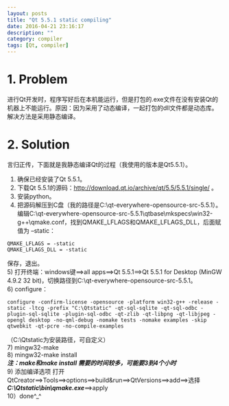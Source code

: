 ```yaml
---
layout: posts
title: "Qt 5.5.1 static compiling"
date: 2016-04-21 23:16:17
description: ""
category: compiler
tags: [Qt, compiler]
---
```


# 1. Problem  

进行Qt开发时，程序写好后在本机能运行，但是打包的.exe文件在没有安装Qt的机器上不能运行。原因：因为采用了动态编译，一起打包的dll文件都是动态库。解决方法是采用静态编译。  

# 2. Solution  

言归正传，下面就是我静态编译Qt的过程（我使用的版本是Qt5.5.1）。  

1) 确保已经安装了Qt 5.5.1。  
2) 下载Qt 5.5.1的源码：http://download.qt.io/archive/qt/5.5/5.5.1/single/ 。   
3) 安装python。  
4) 把源码解压到C盘（我的路径是C:\qt-everywhere-opensource-src-5.5.1）。编辑C:\qt-everywhere-opensource-src-5.5.1\qtbase\mkspecs\win32-g++\qmake.conf，找到QMAKE_LFLAGS和QMAKE_LFLAGS_DLL，后面赋值为 –static：
```
QMAKE_LFLAGS = -static  
QMAKE_LFLAGS_DLL = -static
```
保存，退出。  
5) 打开终端：windows键==>all apps==>Qt 5.5.1==>Qt 5.5.1 for Desktop (MinGW 4.9.2 32 bit)，切换路径到C:\qt-everywhere-opensource-src-5.5.1。  
6) configure： 
```
configure -confirm-license -opensource -platform win32-g++ -release -static -ltcg -prefix "C:\Qtstatic" -qt-sql-sqlite -qt-sql-odbc -plugin-sql-sqlite -plugin-sql-odbc -qt-zlib -qt-libpng -qt-libjpeg -opengl desktop -no-qml-debug -nomake tests -nomake examples -skip qtwebkit -qt-pcre -no-compile-examples  
```
（C:\Qtstatic为安装路径，可自定义）  
7) mingw32-make  
8) mingw32-make install  
***注：make和make install 需要的时间较多，可能要3到4个小时***  
9) 添加编译选项 
	打开QtCreator==>Tools==>options==>build&run==>QtVersions==>add==>选择***C:\Qtstatic\bin\qmake.exe***==>apply  
10）done^_^



